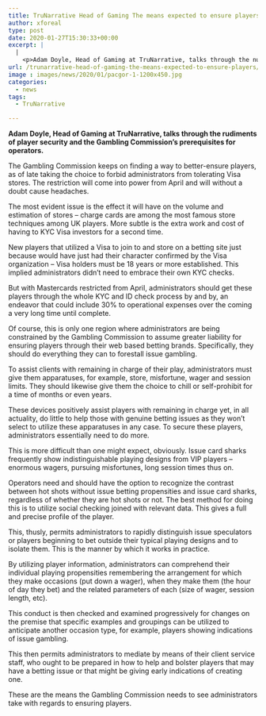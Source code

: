 ```yaml
---
title: TruNarrative Head of Gaming The means expected to ensure players
author: xforeal 
type: post
date: 2020-01-27T15:30:33+00:00
excerpt: |
  |
    <p>Adam Doyle, Head of Gaming at TruNarrative, talks through the nuts and bolts of player security and the Gambling Commission&#8217;s prerequisites for operators </p>
url: /trunarrative-head-of-gaming-the-means-expected-to-ensure-players/
image : images/news/2020/01/pacgor-1-1200x450.jpg
categories:
  - news
tags:
  - TruNarrative

---
```

**Adam Doyle, Head of Gaming at TruNarrative, talks through the rudiments of player security and the Gambling Commission’s prerequisites for operators.**

The Gambling Commission keeps on finding a way to better-ensure players, as of late taking the choice to forbid administrators from tolerating Visa stores. The restriction will come into power from April and will without a doubt cause headaches.

The most evident issue is the effect it will have on the volume and estimation of stores – charge cards are among the most famous store techniques among UK players. More subtle is the extra work and cost of having to KYC Visa investors for a second time.

New players that utilized a Visa to join to and store on a betting site just because would have just had their character confirmed by the Visa organization – Visa holders must be 18 years or more established. This implied administrators didn’t need to embrace their own KYC checks.

But with Mastercards restricted from April, administrators should get these players through the whole KYC and ID check process by and by, an endeavor that could include 30% to operational expenses over the coming a very long time until complete.

Of course, this is only one region where administrators are being constrained by the Gambling Commission to assume greater liability for ensuring players through their web based betting brands. Specifically, they should do everything they can to forestall issue gambling.

To assist clients with remaining in charge of their play, administrators must give them apparatuses, for example, store, misfortune, wager and session limits. They should likewise give them the choice to chill or self-prohibit for a time of months or even years.

These devices positively assist players with remaining in charge yet, in all actuality, do little to help those with genuine betting issues as they won’t select to utilize these apparatuses in any case. To secure these players, administrators essentially need to do more.

This is more difficult than one might expect, obviously. Issue card sharks frequently show indistinguishable playing designs from VIP players – enormous wagers, pursuing misfortunes, long session times thus on.

Operators need and should have the option to recognize the contrast between hot shots without issue betting propensities and issue card sharks, regardless of whether they are hot shots or not. The best method for doing this is to utilize social checking joined with relevant data. This gives a full and precise profile of the player.

This, thusly, permits administrators to rapidly distinguish issue speculators or players beginning to bet outside their typical playing designs and to isolate them. This is the manner by which it works in practice.

By utilizing player information, administrators can comprehend their individual playing propensities remembering the arrangement for which they make occasions (put down a wager), when they make them (the hour of day they bet) and the related parameters of each (size of wager, session length, etc).

This conduct is then checked and examined progressively for changes on the premise that specific examples and groupings can be utilized to anticipate another occasion type, for example, players showing indications of issue gambling.

This then permits administrators to mediate by means of their client service staff, who ought to be prepared in how to help and bolster players that may have a betting issue or that might be giving early indications of creating one.

These are the means the Gambling Commission needs to see administrators take with regards to ensuring players.